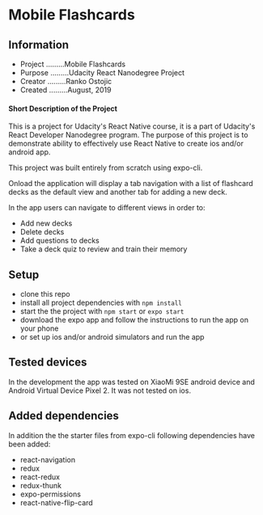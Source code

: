 # Mobile Flashcards

## Information

* Project .........Mobile Flashcards
* Purpose .........Udacity React Nanodegree Project
* Creator .........Ranko Ostojic
* Created .........August, 2019

#### Short Description of the Project

This is a project for Udacity's React Native course, it is a part of Udacity's React Developer Nanodegree program. The purpose of this project is to demonstrate ability to effectively use React Native to create ios and/or android app.

This project was built entirely from scratch using expo-cli.

Onload the application will display a tab navigation with a list of flashcard decks as the default view and another tab for adding a new deck.

In the app users can navigate to different views in order to:
  * Add new decks
  * Delete decks
  * Add questions to decks
  * Take a deck quiz to review and train their memory


## Setup

* clone this repo
* install all project dependencies with `npm install`
* start the the project with `npm start` or `expo start`
* download the expo app and follow the instructions to run the app on your phone
* or set up ios and/or android simulators and run the app

## Tested devices

In the development the app was tested on XiaoMi 9SE android device and
Android Virtual Device Pixel 2. It was not tested on ios.

## Added dependencies

In addition the the starter files from expo-cli following dependencies have been added:

* react-navigation
* redux
* react-redux
* redux-thunk
* expo-permissions
* react-native-flip-card
